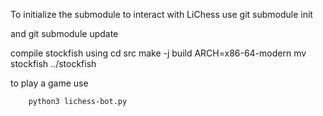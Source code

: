 To initialize the submodule to interact with LiChess use
        git submodule init

and 
        git submodule update

compile stockfish using
        cd src
        make -j build ARCH=x86-64-modern
        mv stockfish ../stockfish

to play a game use

        python3 lichess-bot.py